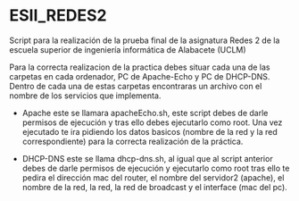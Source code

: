 ESII_REDES2
===========

Script para la realización de la prueba final de la asignatura Redes 2 de la escuela superior de ingeniería informática de Alabacete (UCLM)

Para la correcta realizacion de la practica debes situar cada una de las carpetas en cada ordenador, PC de Apache-Echo y PC de DHCP-DNS. 
Dentro de cada una de estas carpetas encontraras un archivo con el nombre de los servicios que implementa.

* Apache este se llamara apacheEcho.sh, este script debes de darle permisos de ejecución y tras ello debes ejecutarlo como root. Una vez ejecutado te ira pidiendo los datos basicos (nombre de la red y la red correspondiente) para la correcta realización de la práctica.

* DHCP-DNS este se llama dhcp-dns.sh, al igual que al script anterior debes de darle permisos de ejecución y ejecutarlo como root tras ello te pedira el dirección mac del router, el nombre del servidor2 (apache), el nombre de la red, la red, la red de broadcast y el interface (mac del pc).
